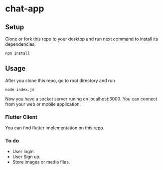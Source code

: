 # chat-app

## Setup 
Clone or fork this repo to your desktop and run next command to install its dependencies.
```
npm install
```
## Usage
After you clone this repo, go to root directory and run 
```
node index.js  
```
Now you have a socket server runing on localhost:3000. You can connect from your web or mobile application.

### Flutter Client
You can find flutter implementation on this [repo](https://github.com/devmaufh/chat-app-flutter). 

### To do
* User login.
* User Sign up.
* Store images or media files.
